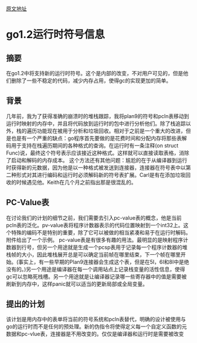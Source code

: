 [原文地址](https://docs.google.com/document/d/1lyPIbmsYbXnpNj57a261hgOYVpNRcgydurVQIyZOz_o/pub)
# go1.2运行时符号信息
## 摘要
在go1.2中将支持新的运行时符号。这个是内部的改变，不对用户可见的，但是他们删除了一些不稳定的代码，减少内存占用，使得gc的实现更加的简单。
## 背景
几年前，我为了获得准确的崩溃时的堆栈跟踪，我将plan9的符号和pcln表移动到运行时映射的内存中，并且将代码放到运行时的包中进行分析他们。除了栈追踪以外，栈的遍历功能现在被用于分析和垃圾回收。相对于之前是一个重大的改进，但是也是有一个严重的缺点：go程序首先要做的是花费时间和分配内存将那些表解码用于支持在栈遍历期间的各种格式的查询。在运行时有一条注释(on struct Func)说，最终这个符号表示应该接近这种格式。这样就可以直接读取表格，消除了启动和解码的内存成本。
这个方法还有其他问题：尴尬的在于从编译器到运行时获得新的元数据，因为他是以一种格式被发送到连接器，连接器在符号表中以第二种形式对其进行编码和运行时必须解码新的符号表扩展。Carl是有在添加垃圾回收的时候遇见他。Keith在几个月之前指出那是很混乱的。
## PC-Value表
在讨论我们的计划的细节之前，我们需要去引入pc-value表的概念，他是当前pcln表的泛化。pv-value表将程序计数器表示的代码位置映射到一个int32上。这个特殊的编码不是特别的重要，除了它可以被做的相当紧凑和易于在运行时解码。附件给出了一个示例。
pc-value表是有很多有趣的用法。最明显的是映射程序计数器到行号，但另一个用途就是生成一个pcsp表用于记录每一个程序计数器的堆栈帧的大小，因此堆栈展开总是可以确定当前帧在哪里结束，下一个帧在哪里开始。(事实上，有一些早期的Plan9连接器会生成这个表，但是在5I，6I和8I中是绝没有的。)另一个用途是编译器在每一个调用站点上记录栈变量的活性信息，使得gc可以忽略死栈槽。另一个用途就是让编译器记录哪一些寄存器中的值是需要被刷新到内存中，这样panic就可以适当的更新局部或全局变量。
## 提出的计划
该计划是用内存中的表单将当前的符号系统和pcln表替代，明确的设计被使用与go的运行时而不是任何的预处理。新的伪指令将使得定义每一个自定义函数的元数据和pc-vlue表，连接器是不用改变的。仅仅是编译器和运行时是需要被改变















